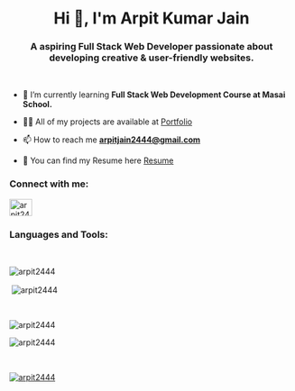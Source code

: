 <h1 align="center">Hi 👋, I'm Arpit Kumar Jain</h1>
<h3 align="center">A aspiring Full Stack Web Developer passionate about developing creative & user-friendly websites.</h3>

<br/>

- 🌱 I’m currently learning **Full Stack Web Development Course at Masai School.**

- 👨‍💻 All of my projects are available at     <a href="https://arpit2444.github.io/">Portfolio</a>
 

- 📫 How to reach me **arpitjain2444@gmail.com**

- 📄 You can find my Resume here <a href="https://drive.google.com/file/d/1TWJsA_4rVVreZioBeK3YR7yI2-0m_8uu/view?usp=share_link"> Resume</a>

<h3 align="left">Connect with me:</h3>
<p align="left">

<a href="https://linkedin.com/in/arpit2444" target="blank"><img align="center" src="https://encrypted-tbn0.gstatic.com/images?q=tbn:ANd9GcRnRqgrRLM0ftwdje-GsqJAAydrAp1YBa93PA&usqp=CAU" alt="arpit2444" height="30" width="40" /></a>
</p>

<h3 align="left">Languages and Tools:</h3>
    <img  src="https://ibb.co/pP6Xq3r"  alt="">
  <br/><br/>

<p><img align="left" src="https://github-readme-stats.vercel.app/api/top-langs?username=arpit2444&show_icons=true&locale=en&layout=compact" alt="arpit2444" /></p>
  <br/>
<p>&nbsp;<img align="center" src="https://github-readme-stats.vercel.app/api?username=arpit2444&show_icons=true&locale=en" alt="arpit2444" /></p>
  <br/>
<p><img align="center" src="https://github-readme-streak-stats.herokuapp.com/?user=arpit2444&" alt="arpit2444" /></p>
<p align="left"> <img src="https://komarev.com/ghpvc/?username=arpit2444&label=Profile%20views&color=0e75b6&style=flat" alt="arpit2444" /> </p>
  <br/>
<p align="left"> <a href="https://github.com/ryo-ma/github-profile-trophy"><img src="https://github-profile-trophy.vercel.app/?username=arpit2444" alt="arpit2444" /></a> </p>
